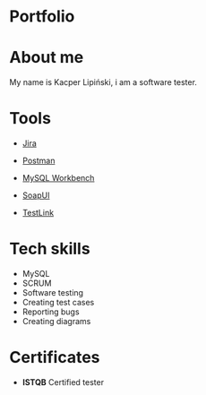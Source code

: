 # Portfolio

# About me 
My name is Kacper Lipiński, i am a software tester.

# Tools

* [Jira](https://www.atlassian.com/pl/software/jira)

* [Postman](https://www.postman.com/) 

* [MySQL Workbench](https://www.mysql.com/)

* [SoapUI](https://www.soapui.org/)

* [TestLink](https://en.wikipedia.org/wiki/TestLink)

# Tech skills

* MySQL
* SCRUM
* Software testing
* Creating test cases
* Reporting bugs
* Creating diagrams 

# Certificates

* **ISTQB** Certified tester
